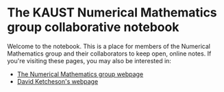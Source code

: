 # The KAUST Numerical Mathematics group collaborative notebook

Welcome to the notebook.  This is a place for members of the Numerical Mathematics group and their collaborators to keep open, online notes.  If you're visiting these pages, you may also be interested in:

- [The Numerical Mathematics group webpage](http://numerics.kaust.edu.sa)
- [David Ketcheson's webpage](http://davidketcheson.info)